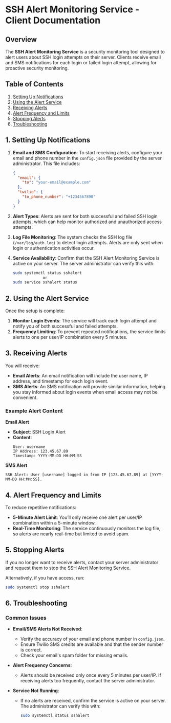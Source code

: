 # SSH Alert Monitoring Service - Client Documentation

## Overview

The **SSH Alert Monitoring Service** is a security monitoring tool designed to alert users about SSH login attempts on their server. Clients receive email and SMS notifications for each login or failed login attempt, allowing for proactive security monitoring.

## Table of Contents
1. [Setting Up Notifications](#setting-up-notifications)
2. [Using the Alert Service](#using-the-alert-service)
3. [Receiving Alerts](#receiving-alerts)
4. [Alert Frequency and Limits](#alert-frequency-and-limits)
5. [Stopping Alerts](#stopping-alerts)
6. [Troubleshooting](#troubleshooting)

## 1. Setting Up Notifications

1. **Email and SMS Configuration**: To start receiving alerts, configure your email and phone number in the `config.json` file provided by the server administrator. This file includes:

   ```json
   {
     "email": {
       "to": "your-email@example.com"
     },
     "twilio": {
       "to_phone_number": "+1234567890"
     }
   }
   ```

2. **Alert Types**: Alerts are sent for both successful and failed SSH login attempts, which can help monitor authorized and unauthorized access attempts.

3. **Log File Monitoring**: The system checks the SSH log file (`/var/log/auth.log`) to detect login attempts. Alerts are only sent when login or authentication activities occur.

4. **Service Availability**: Confirm that the SSH Alert Monitoring Service is active on your server. The server administrator can verify this with:

   ```bash
   sudo systemctl status sshalert
                or
   sudo service sshalert status
   ```

## 2. Using the Alert Service

Once the setup is complete:
1. **Monitor Login Events**: The service will track each login attempt and notify you of both successful and failed attempts.
2. **Frequency Limiting**: To prevent repeated notifications, the service limits alerts to one per user/IP combination every 5 minutes.

## 3. Receiving Alerts

You will receive:
- **Email Alerts**: An email notification will include the user name, IP address, and timestamp for each login event.
- **SMS Alerts**: An SMS notification will provide similar information, helping you stay informed about login events when email access may not be convenient.

### Example Alert Content

**Email Alert**
- **Subject**: SSH Login Alert
- **Content**:
  ```
  User: username
  IP Address: 123.45.67.89
  Timestamp: YYYY-MM-DD HH:MM:SS
  ```

**SMS Alert**
  ```
  SSH Alert: User [username] logged in from IP [123.45.67.89] at [YYYY-MM-DD HH:MM:SS].
  ```

## 4. Alert Frequency and Limits

To reduce repetitive notifications:
- **5-Minute Alert Limit**: You’ll only receive one alert per user/IP combination within a 5-minute window.
- **Real-Time Monitoring**: The service continuously monitors the log file, so alerts are nearly real-time but limited to avoid spam.

## 5. Stopping Alerts

If you no longer want to receive alerts, contact your server administrator and request them to stop the SSH Alert Monitoring Service.

Alternatively, if you have access, run:
```bash
sudo systemctl stop sshalert
```

## 6. Troubleshooting

### Common Issues

- **Email/SMS Alerts Not Received**:
  - Verify the accuracy of your email and phone number in `config.json`.
  - Ensure Twilio SMS credits are available and that the sender number is correct.
  - Check your email's spam folder for missing emails.

- **Alert Frequency Concerns**:
  - Alerts should be received only once every 5 minutes per user/IP. If receiving alerts too frequently, contact the server administrator.

- **Service Not Running**:
  - If no alerts are received, confirm the service is active on your server. The administrator can verify this with:
    ```bash
    sudo systemctl status sshalert
    ```
